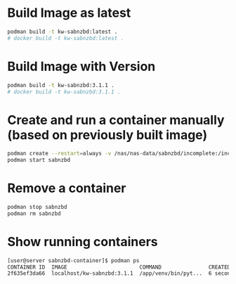 Build Image as latest
=====================

```bash
podman build -t kw-sabnzbd:latest .
# docker build -t kw-sabnzbd:latest .
```

Build Image with Version
========================

```bash
podman build -t kw-sabnzbd:3.1.1 .
# docker build -t kw-sabnzbd:3.1.1 .
```

Create and run a container manually (based on previously built image)
=====================================================================

```bash
podman create --restart=always -v /nas/nas-data/sabnzbd/incomplete:/incomplete-downloads:Z -v "/nas/nas-data/sabnzbd/complete:/downloads:Z" -v "/nas/nas-data/sabconfig:/config:Z" -e PUID=1000 -e PGID=1000 -e PYTHONIOENCODING=utf-8 --net=host --name sabnzbd kw-sabnzbd:3.1.1
podman start sabnzbd
```

Remove a container
==================
```bash
podman stop sabnzbd
podman rm sabnzbd
```

Show running containers
=======================

```bash
[user@server sabnzbd-container]$ podman ps
CONTAINER ID  IMAGE                       COMMAND               CREATED        STATUS            PORTS   NAMES
2f635ef3da66  localhost/kw-sabnzbd:3.1.1  /app/venv/bin/pyt...  6 seconds ago  Up 4 seconds ago          sabnzbd
```
